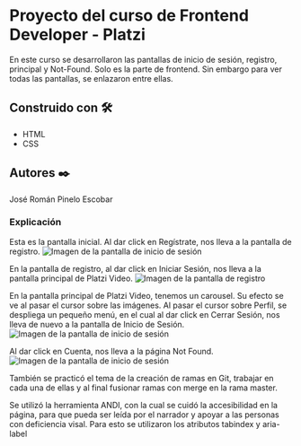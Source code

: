 # Proyecto del curso de Frontend Developer - Platzi

En este curso se desarrollaron las pantallas de inicio de sesión, registro, principal y Not-Found. Solo es la parte de frontend. Sin embargo para ver todas las pantallas, se enlazaron entre ellas.


## Construido con 🛠️

* HTML
* CSS


## Autores ✒️

José Román Pinelo Escobar


### Explicación

Esta es la pantalla inicial. Al dar click en Regístrate, nos lleva a la pantalla de registro.
![Imagen de la pantalla de inicio de sesión](https://user-images.githubusercontent.com/71656431/104994519-387f0580-59ea-11eb-948a-b7d5def7d691.jpg)

En la pantalla de registro, al dar click en Iniciar Sesión, nos lleva a la pantalla principal de Platzi Video.
![Imagen de la pantalla de registro](https://user-images.githubusercontent.com/71656431/104995029-36697680-59eb-11eb-8ff3-1c88094c3e7c.jpg)

En la pantalla principal de Platzi Video, tenemos un carousel. Su efecto se ve al pasar el cursor sobre las imágenes. Al pasar el cursor sobre Perfil, se despliega un pequeño menú, en el cual al dar click en Cerrar Sesión, nos lleva de nuevo a la pantalla de Inicio de Sesión.
![Imagen de la pantalla de inicio de sesión](assets/principal.jpg)

Al dar click en Cuenta, nos lleva a la página Not Found.
![Imagen de la pantalla de inicio de sesión](assets/not-found.jpg)


También se practicó el tema de la creación de ramas en Git, trabajar en cada una de ellas y al final fusionar ramas con merge en la rama master.

Se utilizó la herramienta ANDI, con la cual se cuidó la accesibilidad en la página, para que pueda ser leída por el narrador y apoyar a las personas con deficiencia visal. Para esto se utilizaron los atributos tabindex y aria-label